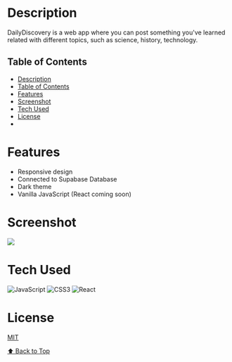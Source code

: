 # Description

DailyDiscovery is a web app where you can post something you've learned related with different topics, such as science, history, technology. 

## Table of Contents

- [Description](#description)
- [Table of Contents](#table-of-contents)
- [Features](#features)
- [Screenshot](#screenshot)
- [Tech Used](#tech-used)
- [License](#license)
- 
# Features
- Responsive design
- Connected to Supabase Database 
- Dark theme
- Vanilla JavaScript (React coming soon)

# Screenshot
 <img src="https://i.ibb.co/p0g97sW/Screenshot-2024-04-23-at-08-48-56.png">
 
# Tech Used
![JavaScript](https://img.shields.io/badge/javascript-%23323330.svg?style=for-the-badge&logo=javascript&logoColor=%23F7DF1E) ![CSS3](https://img.shields.io/badge/css3-%231572B6.svg?style=for-the-badge&logo=css3&logoColor=white) ![React](https://img.shields.io/badge/react-%2320232a.svg?style=for-the-badge&logo=react&logoColor=%2361DAFB)


# License
[MIT](https://choosealicense.com/licenses/mit/)


[⬆ Back to Top](#table-of-contents)
